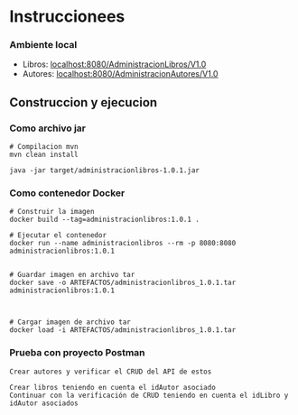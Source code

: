 # Instruccionees

### Ambiente local

- Libros: [localhost:8080/AdministracionLibros/V1.0](localhost:8080/AdministracionLibros/V1.0)
- Autores: [localhost:8080/AdministracionAutores/V1.0](localhost:8080/AdministracionAutores/V1.0)

## Construccion y ejecucion

### Como archivo jar
```
# Compilacion mvn
mvn clean install
```
```
java -jar target/administracionlibros-1.0.1.jar
```

### Como contenedor Docker
```
# Construir la imagen
docker build --tag=administracionlibros:1.0.1 .

# Ejecutar el contenedor
docker run --name administracionlibros --rm -p 8080:8080 administracionlibros:1.0.1


# Guardar imagen en archivo tar
docker save -o ARTEFACTOS/administracionlibros_1.0.1.tar administracionlibros:1.0.1



# Cargar imagen de archivo tar
docker load -i ARTEFACTOS/administracionlibros_1.0.1.tar
```


### Prueba con proyecto Postman
```
Crear autores y verificar el CRUD del API de estos
```
```
Crear libros teniendo en cuenta el idAutor asociado
Continuar con la verificación de CRUD teniendo en cuenta el idLibro y idAutor asociados
```
